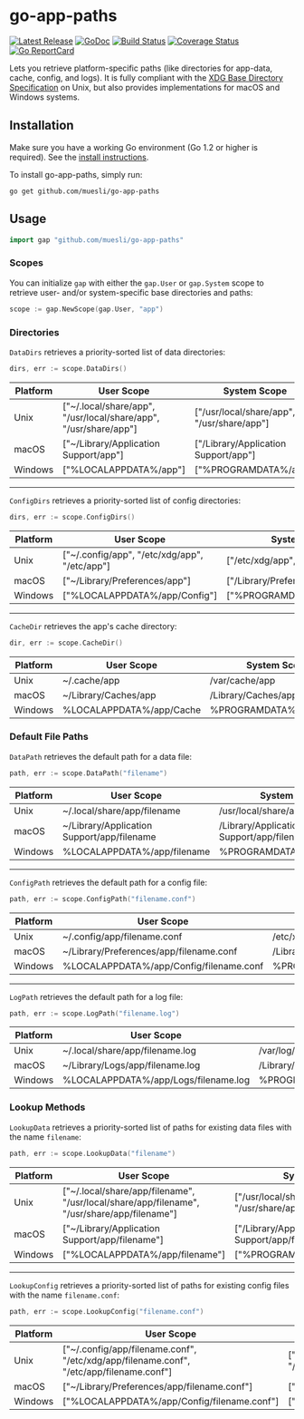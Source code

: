 # go-app-paths

[![Latest Release](https://img.shields.io/github/release/muesli/go-app-paths.svg)](https://github.com/muesli/go-app-paths/releases)
[![GoDoc](https://godoc.org/github.com/golang/gddo?status.svg)](https://pkg.go.dev/github.com/muesli/go-app-paths?tab=doc)
[![Build Status](https://github.com/muesli/go-app-paths/workflows/build/badge.svg)](https://github.com/muesli/go-app-paths/actions)
[![Coverage Status](https://coveralls.io/repos/github/muesli/go-app-paths/badge.svg?branch=master)](https://coveralls.io/github/muesli/go-app-paths?branch=master)
[![Go ReportCard](http://goreportcard.com/badge/muesli/go-app-paths)](http://goreportcard.com/report/muesli/go-app-paths)

Lets you retrieve platform-specific paths (like directories for app-data, cache,
config, and logs). It is fully compliant with the [XDG Base Directory Specification](https://specifications.freedesktop.org/basedir-spec/basedir-spec-latest.html)
on Unix, but also provides implementations for macOS and Windows systems.

## Installation

Make sure you have a working Go environment (Go 1.2 or higher is required).
See the [install instructions](http://golang.org/doc/install.html).

To install go-app-paths, simply run:

    go get github.com/muesli/go-app-paths

## Usage

```go
import gap "github.com/muesli/go-app-paths"
```

### Scopes

You can initialize `gap` with either the `gap.User` or `gap.System` scope to
retrieve user- and/or system-specific base directories and paths:

```go
scope := gap.NewScope(gap.User, "app")
```

### Directories

`DataDirs` retrieves a priority-sorted list of data directories:

```go
dirs, err := scope.DataDirs()
```

| Platform | User Scope                                                       | System Scope                               |
| -------- | ---------------------------------------------------------------- | ------------------------------------------ |
| Unix     | ["~/.local/share/app", "/usr/local/share/app", "/usr/share/app"] | ["/usr/local/share/app", "/usr/share/app"] |
| macOS    | ["~/Library/Application Support/app"]                            | ["/Library/Application Support/app"]       |
| Windows  | ["%LOCALAPPDATA%/app"]                                           | ["%PROGRAMDATA%/app"]                      |

---

`ConfigDirs` retrieves a priority-sorted list of config directories:

```go
dirs, err := scope.ConfigDirs()
```

| Platform | User Scope                                    | System Scope                 |
| -------- | --------------------------------------------- | ---------------------------- |
| Unix     | ["~/.config/app", "/etc/xdg/app", "/etc/app"] | ["/etc/xdg/app", "/etc/app"] |
| macOS    | ["~/Library/Preferences/app"]                 | ["/Library/Preferences/app"] |
| Windows  | ["%LOCALAPPDATA%/app/Config"]                 | ["%PROGRAMDATA%/app/Config"] |

---

`CacheDir` retrieves the app's cache directory:

```go
dir, err := scope.CacheDir()
```

| Platform | User Scope               | System Scope            |
| -------- | ------------------------ | ----------------------- |
| Unix     | ~/.cache/app             | /var/cache/app          |
| macOS    | ~/Library/Caches/app     | /Library/Caches/app     |
| Windows  | %LOCALAPPDATA%/app/Cache | %PROGRAMDATA%/app/Cache |

### Default File Paths

`DataPath` retrieves the default path for a data file:

```go
path, err := scope.DataPath("filename")
```

| Platform | User Scope                                 | System Scope                              |
| -------- | ------------------------------------------ | ----------------------------------------- |
| Unix     | ~/.local/share/app/filename                | /usr/local/share/app/filename             |
| macOS    | ~/Library/Application Support/app/filename | /Library/Application Support/app/filename |
| Windows  | %LOCALAPPDATA%/app/filename                | %PROGRAMDATA%/app/filename                |

---

`ConfigPath` retrieves the default path for a config file:

```go
path, err := scope.ConfigPath("filename.conf")
```

| Platform | User Scope                              | System Scope                           |
| -------- | --------------------------------------- | -------------------------------------- |
| Unix     | ~/.config/app/filename.conf             | /etc/xdg/app/filename.conf             |
| macOS    | ~/Library/Preferences/app/filename.conf | /Library/Preferences/app/filename.conf |
| Windows  | %LOCALAPPDATA%/app/Config/filename.conf | %PROGRAMDATA%/app/Config/filename.conf |

---

`LogPath` retrieves the default path for a log file:

```go
path, err := scope.LogPath("filename.log")
```

| Platform | User Scope                           | System Scope                        |
| -------- | ------------------------------------ | ----------------------------------- |
| Unix     | ~/.local/share/app/filename.log      | /var/log/app/filename.log           |
| macOS    | ~/Library/Logs/app/filename.log      | /Library/Logs/app/filename.log      |
| Windows  | %LOCALAPPDATA%/app/Logs/filename.log | %PROGRAMDATA%/app/Logs/filename.log |

### Lookup Methods

`LookupData` retrieves a priority-sorted list of paths for existing data files
with the name `filename`:

```go
path, err := scope.LookupData("filename")
```

| Platform | User Scope                                                                                  | System Scope                                                 |
| -------- | ------------------------------------------------------------------------------------------- | ------------------------------------------------------------ |
| Unix     | ["~/.local/share/app/filename", "/usr/local/share/app/filename", "/usr/share/app/filename"] | ["/usr/local/share/app/filename", "/usr/share/app/filename"] |
| macOS    | ["~/Library/Application Support/app/filename"]                                              | ["/Library/Application Support/app/filename"]                |
| Windows  | ["%LOCALAPPDATA%/app/filename"]                                                             | ["%PROGRAMDATA%/app/filename"]                               |

---

`LookupConfig` retrieves a priority-sorted list of paths for existing config
files with the name `filename.conf`:

```go
path, err := scope.LookupConfig("filename.conf")
```

| Platform | User Scope                                                                              | System Scope                                             |
| -------- | --------------------------------------------------------------------------------------- | -------------------------------------------------------- |
| Unix     | ["~/.config/app/filename.conf", "/etc/xdg/app/filename.conf", "/etc/app/filename.conf"] | ["/etc/xdg/app/filename.conf", "/etc/app/filename.conf"] |
| macOS    | ["~/Library/Preferences/app/filename.conf"]                                             | ["/Library/Preferences/app/filename.conf"]               |
| Windows  | ["%LOCALAPPDATA%/app/Config/filename.conf"]                                             | ["%PROGRAMDATA%/app/Config/filename.conf"]               |
